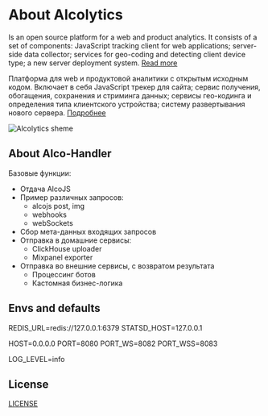 # About Alcolytics

Is an open source platform for a web and product analytics. 
It consists of a set of components: JavaScript tracking client for web applications; 
server-side data collector; services for geo-coding and detecting client device type; 
a new server deployment system.
[Read more](https://alco.readme.io/docs)

Платформа для web и продуктовой аналитики с открытым исходным кодом.
Включает в себя JavaScript трекер для сайта; сервис получения, обогащения,
сохранения и стриминга данных; сервисы гео-кодинга и определения типа клиентского устройства;
систему развертывания нового сервера.
[Подробнее](https://alco.readme.io/docs) 

![Alcolytics sheme](https://alcolytics.ru/media/alco-scheme.png)

## About Alco-Handler

Базовые функции:
- Отдача AlcoJS
- Пример различных запросов: 
  - alcojs post, img
  - webhooks
  - webSockets
- Сбор мета-данных входящих запросов
- Отправка в домашние сервисы:
  - ClickHouse uploader
  - Mixpanel exporter
- Отправка во внешние сервисы, с возвратом результата
  - Процессинг ботов
  - Кастомная бизнес-логика

## Envs and defaults

REDIS_URL=redis://127.0.0.1:6379
STATSD_HOST=127.0.0.1

HOST=0.0.0.0
PORT=8080
PORT_WS=8082
PORT_WSS=8083

LOG_LEVEL=info

## License

[LICENSE](LICENSE)
